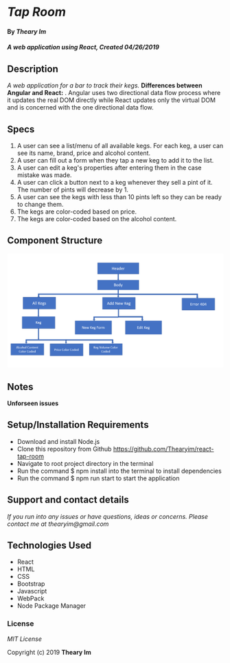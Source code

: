 # _Tap Room_
#### By _**Theary Im**_

#### _A web application using React, Created 04/26/2019_

## Description
_A web application for a bar to track their kegs._
**Differences between Angular and React:**
. Angular uses two directional data flow process where it updates the real DOM directly while React updates only the virtual DOM and is concerned with the one directional data flow.

## Specs
1. A user can see a list/menu of all available kegs. For each keg, a user can see its name, brand, price and alcohol content.
2. A user can fill out a form when they tap a new keg to add it to the list.
3. A user can edit a keg's properties after entering them in the case mistake was made.
4. A user can click a button next to a keg whenever they sell a pint of it. The number of pints will decrease by 1.
5. A user can see the kegs with less than 10 pints left so they can be ready to change them.
6. The kegs are color-coded based on price.
7. The kegs are color-coded based on the alcohol content.

## Component Structure
![Component Diagram](https://github.com/Thearyim/react-tap-room/blob/master/src/assets/documentation/ComponentDiagram.PNG)

## Notes
**Unforseen issues**  

## Setup/Installation Requirements
* Download and install Node.js
* Clone this repository from Github https://github.com/Thearyim/react-tap-room
* Navigate to root project directory in the terminal
* Run the command $ npm install into the terminal to install dependencies
* Run the command $ npm run start to start the application

## Support and contact details
_If you run into any issues or have questions, ideas or concerns. Please contact me at thearyim@gmail.com_

## Technologies Used
* React
* HTML
* CSS
* Bootstrap
* Javascript
* WebPack
* Node Package Manager

### License
*MIT License*

Copyright (c) 2019 **Theary Im**
